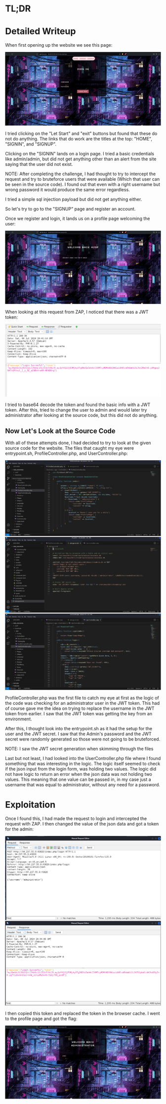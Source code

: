 # TL;DR

# Detailed Writeup

When first opening up the website we see this page:

![alt text](https://github.com/GabeALopez/CTF-Writeups/blob/main/Images/HTB/Insomnia/homepage.png)

I tried clicking on the "Let Start" and "exit" buttons but found that these do not do anything. The links that do work are the titles at the top: "HOME", "SIGNIN", and "SIGNUP".

Clicking on the "SIGNIN" lands on a login page. I tried a basic credentials like admin/admin, but did not get anything other than an alert from the site saying that the user did not exist. 

NOTE: After completing the challenge, I had thought to try to intercept the request and try to bruteforce users that were available (Which that user can be seen in the source code). I found out that even with a right username but wrong password it would produce the same error regardless.

I tried a simple sql injection payload but did not get anything either.

So let's try to go to the "SIGNUP" page and register an account.

Once we register and login, it lands us on a profile page welcoming the user:

![alt text](https://github.com/GabeALopez/CTF-Writeups/blob/main/Images/HTB/Insomnia/login.png)

When looking at this request from ZAP, I noticed that there was a JWT token:

![alt text](https://github.com/GabeALopez/CTF-Writeups/blob/main/Images/HTB/Insomnia/usr-token.png)

I tried to base64 decode the token and found the basic info with a JWT token. After this, tried to change the user to admin and would later try administrator after looking at the source code, but this did not do anything.

## Now Let's Look at the Source Code

With all of these attempts done, I had decided to try to look at the given source code for the website. The files that caught my eye were entrypoint.sh, ProfileController.php, and UserController.php:

![alt text](https://github.com/GabeALopez/CTF-Writeups/blob/main/Images/HTB/Insomnia/ProfileController.png)
![alt text](https://github.com/GabeALopez/CTF-Writeups/blob/main/Images/HTB/Insomnia/entrypoint.png)
![alt text](https://github.com/GabeALopez/CTF-Writeups/blob/main/Images/HTB/Insomnia/UserController.png)

ProfileController.php was the first file to catch my eye at first as the logic of the code was checking for an administrator user in the JWT token. This had of course gave me the idea on trying to replace the username in the JWT token from earlier. I saw that the JWT token was getting the key from an environment.

After this, I thought look into the entrypoint.sh as it had the setup for the user and the JWT secret. I saw that the Admin's password and the JWT secret were randomly generated so those were not going to be bruteforced.

NOTE: I saw the JWT secret generation when skimming through the files

Last but not least, I had looked into the UserController.php file where I found something that was interesting in the logic. The logic itself seemed to check if the json input from the login form, was holding two values. The logic did not have logic to return an error when the json data was not holding two values. This meaning that one value can be passed in, in my case just a username that was equal to administrator, without any need for a password.

# Exploitation

Once I found this, I had made the request to login and intercepted the request with ZAP. I then changed the value of the json data and got a token for the admin: 

![alt text](https://github.com/GabeALopez/CTF-Writeups/blob/main/Images/HTB/Insomnia/param-change.png)
![alt text](https://github.com/GabeALopez/CTF-Writeups/blob/main/Images/HTB/Insomnia/admin-token.png)

I then copied this token and replaced the token in the browser cache. I went to the profile page and got the flag:

![alt text](https://github.com/GabeALopez/CTF-Writeups/blob/main/Images/HTB/Insomnia/flag.png)